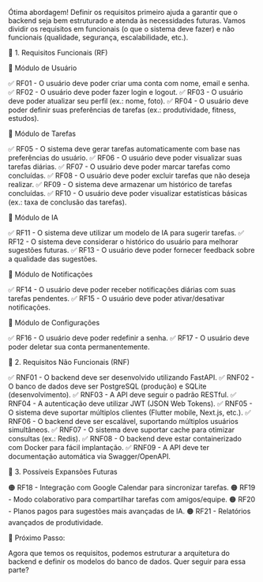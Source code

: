 Ótima abordagem! Definir os requisitos primeiro ajuda a garantir que o backend seja bem estruturado e atenda às necessidades futuras. Vamos dividir os requisitos em funcionais (o que o sistema deve fazer) e não funcionais (qualidade, segurança, escalabilidade, etc.).

🔹 1. Requisitos Funcionais (RF)

📌 Módulo de Usuário

✅ RF01 - O usuário deve poder criar uma conta com nome, email e senha.
✅ RF02 - O usuário deve poder fazer login e logout.
✅ RF03 - O usuário deve poder atualizar seu perfil (ex.: nome, foto).
✅ RF04 - O usuário deve poder definir suas preferências de tarefas (ex.: produtividade, fitness, estudos).

📌 Módulo de Tarefas

✅ RF05 - O sistema deve gerar tarefas automaticamente com base nas preferências do usuário.
✅ RF06 - O usuário deve poder visualizar suas tarefas diárias.
✅ RF07 - O usuário deve poder marcar tarefas como concluídas.
✅ RF08 - O usuário deve poder excluir tarefas que não deseja realizar.
✅ RF09 - O sistema deve armazenar um histórico de tarefas concluídas.
✅ RF10 - O usuário deve poder visualizar estatísticas básicas (ex.: taxa de conclusão das tarefas).

📌 Módulo de IA

✅ RF11 - O sistema deve utilizar um modelo de IA para sugerir tarefas.
✅ RF12 - O sistema deve considerar o histórico do usuário para melhorar sugestões futuras.
✅ RF13 - O usuário deve poder fornecer feedback sobre a qualidade das sugestões.

📌 Módulo de Notificações

✅ RF14 - O usuário deve poder receber notificações diárias com suas tarefas pendentes.
✅ RF15 - O usuário deve poder ativar/desativar notificações.

📌 Módulo de Configurações

✅ RF16 - O usuário deve poder redefinir a senha.
✅ RF17 - O usuário deve poder deletar sua conta permanentemente.

🔹 2. Requisitos Não Funcionais (RNF)

✅ RNF01 - O backend deve ser desenvolvido utilizando FastAPI.
✅ RNF02 - O banco de dados deve ser PostgreSQL (produção) e SQLite (desenvolvimento).
✅ RNF03 - A API deve seguir o padrão RESTful.
✅ RNF04 - A autenticação deve utilizar JWT (JSON Web Tokens).
✅ RNF05 - O sistema deve suportar múltiplos clientes (Flutter mobile, Next.js, etc.).
✅ RNF06 - O backend deve ser escalável, suportando múltiplos usuários simultâneos.
✅ RNF07 - O sistema deve suportar cache para otimizar consultas (ex.: Redis).
✅ RNF08 - O backend deve estar containerizado com Docker para fácil implantação.
✅ RNF09 - A API deve ter documentação automática via Swagger/OpenAPI.

🔹 3. Possíveis Expansões Futuras

🟠 RF18 - Integração com Google Calendar para sincronizar tarefas.
🟠 RF19 - Modo colaborativo para compartilhar tarefas com amigos/equipe.
🟠 RF20 - Planos pagos para sugestões mais avançadas de IA.
🟠 RF21 - Relatórios avançados de produtividade.

🚀 Próximo Passo:

Agora que temos os requisitos, podemos estruturar a arquitetura do backend e definir os modelos do banco de dados. Quer seguir para essa parte?
